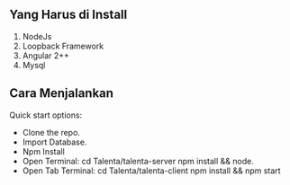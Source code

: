 ## Yang Harus di Install
1. NodeJs
2. Loopback Framework
3. Angular 2++
4. Mysql

## Cara Menjalankan
Quick start options:
- Clone the repo.
- Import Database.
- Npm Install
- Open Terminal:
  cd Talenta/talenta-server
  npm install && node.
- Open Tab Terminal:
  cd Talenta/talenta-client
  npm install && npm start
